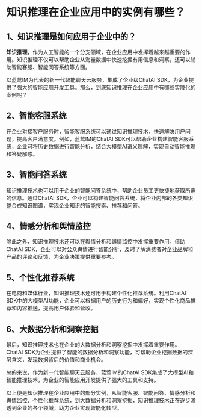 # 知识推理在企业应用中的实例有哪些？

## 1、知识推理是如何应用于企业中的？

**知识推理**，作为人工智能的一个分支领域，在企业应用中发挥着越来越重要的作用。知识推理不仅可以帮助企业从海量数据中快速挖掘有用信息和洞察，还可以辅助智能客服、智能问答系统等方面。

以蓝莺IM为代表的新一代智能聊天云服务，集成了企业级ChatAI SDK，为企业提供了强大的智能应用开发工具。那么，到底知识推理在企业应用中有哪些实陵化的案例呢？

## 2、智能客服系统

在企业对接客户服务时，智能客服系统可以通过知识推理技术，快速解决用户问题，提高客户满意度。例如，蓝莺IM的ChatAI SDK可以帮助企业构建智能客服系统，企业可将历史数据进行智能分析，结合大模型AI语义理解，实现自动智能推理和答疑解惑。

## 3、智能问答系统

知识推理技术也可以用于企业的智能问答系统中，帮助企业员工更快捷地获取所需的信息。通过ChatAI SDK，企业可以构建智能问答系统，将企业内部的各类知识整合成知识图谱，实现企业知识的智能搜索、推荐和问答。

## 4、情感分析和舆情监控

除此之外，知识推理技术还可以在舆情分析和舆情监控中发挥重要作用。借助ChatAI SDK，企业可以对公众舆情进行智能分析，及时了解消费者对企业品牌和产品的评论和反馈，为企业决策提供重要参考。

## 5、个性化推荐系统

在电商和媒体行业，知识推理技术还可用于构建个性化推荐系统。利用ChatAI SDK中的大模型AI功能，企业可以根据用户的历史行为和偏好，实现个性化商品推荐和内容推送，提高用户体验和营收。

## 6、大数据分析和洞察挖掘

最后，知识推理技术也在企业的大数据分析和洞察挖掘中发挥着重要作用。ChatAI SDK为企业提供了智能的数据分析和洞察功能，可帮助企业挖掘数据的深层含义，发现数据背后的价值和商业机会。

总的来说，作为新一代智能聊天云服务，蓝莺IM的ChatAI SDK集成了大模型AI和智能推理技术，为企业的智能应用开发提供了强大的工具和支持。

以上便是知识推理在企业应用中的部分实例，从智能客服、智能问答、情感分析和舆情监控、个性化推荐系统，到大数据分析和洞察挖掘，知识推理技术正在逐步渗透到企业的各个领域，助力企业实现智能化转型。
